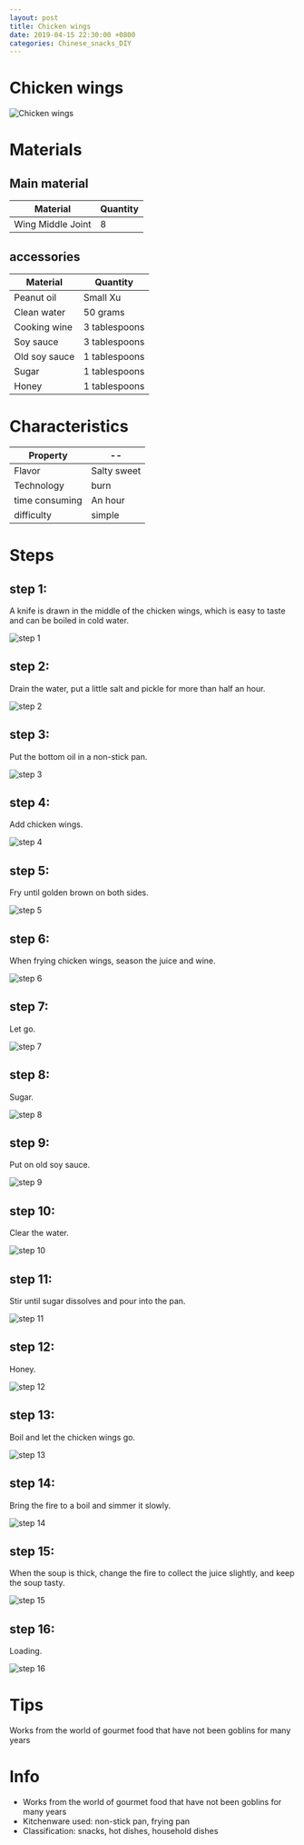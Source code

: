 ```yaml
---
layout: post
title: Chicken wings
date: 2019-04-15 22:30:00 +0800
categories: Chinese_snacks_DIY
---
```


# Chicken wings

![Chicken wings]({{site.baseurl}}/img/402054/402054.jpg)

# Materials


## Main material

Material|Quantity
--|--
Wing Middle Joint|8

## accessories

Material|Quantity
--|--
Peanut oil|Small Xu
Clean water|50 grams
Cooking wine|3 tablespoons
Soy sauce|3 tablespoons
Old soy sauce|1 tablespoons
Sugar|1 tablespoons
Honey|1 tablespoons

# Characteristics

Property|--
--|--
Flavor|Salty sweet
Technology|burn
time consuming|An hour
difficulty|simple

# Steps

## step 1:

A knife is drawn in the middle of the chicken wings, which is easy to taste and can be boiled in cold water.

![step 1]({{site.baseurl}}/img/402054/1.jpg)

## step 2:

Drain the water, put a little salt and pickle for more than half an hour.

![step 2]({{site.baseurl}}/img/402054/2.jpg)

## step 3:

Put the bottom oil in a non-stick pan.

![step 3]({{site.baseurl}}/img/402054/3.jpg)

## step 4:

Add chicken wings.

![step 4]({{site.baseurl}}/img/402054/4.jpg)

## step 5:

Fry until golden brown on both sides.

![step 5]({{site.baseurl}}/img/402054/5.jpg)

## step 6:

When frying chicken wings, season the juice and wine.

![step 6]({{site.baseurl}}/img/402054/6.jpg)

## step 7:

Let go.

![step 7]({{site.baseurl}}/img/402054/7.jpg)

## step 8:

Sugar.

![step 8]({{site.baseurl}}/img/402054/8.jpg)

## step 9:

Put on old soy sauce.

![step 9]({{site.baseurl}}/img/402054/9.jpg)

## step 10:

Clear the water.

![step 10]({{site.baseurl}}/img/402054/10.jpg)

## step 11:

Stir until sugar dissolves and pour into the pan.

![step 11]({{site.baseurl}}/img/402054/11.jpg)

## step 12:

Honey.

![step 12]({{site.baseurl}}/img/402054/12.jpg)

## step 13:

Boil and let the chicken wings go.

![step 13]({{site.baseurl}}/img/402054/13.jpg)

## step 14:

Bring the fire to a boil and simmer it slowly.

![step 14]({{site.baseurl}}/img/402054/14.jpg)

## step 15:

When the soup is thick, change the fire to collect the juice slightly, and keep the soup tasty.

![step 15]({{site.baseurl}}/img/402054/15.jpg)

## step 16:

Loading.

![step 16]({{site.baseurl}}/img/402054/16.jpg)

# Tips

Works from the world of gourmet food that have not been goblins for many years

# Info

- Works from the world of gourmet food that have not been goblins for many years
- Kitchenware used: non-stick pan, frying pan
- Classification: snacks, hot dishes, household dishes